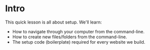 # Intro

This quick lesson is all about setup. We'll learn:

- How to navigate through your computer from the command-line.
- How to create new files/folders from the command-line.
- The setup code (boilerplate) required for every website we build.